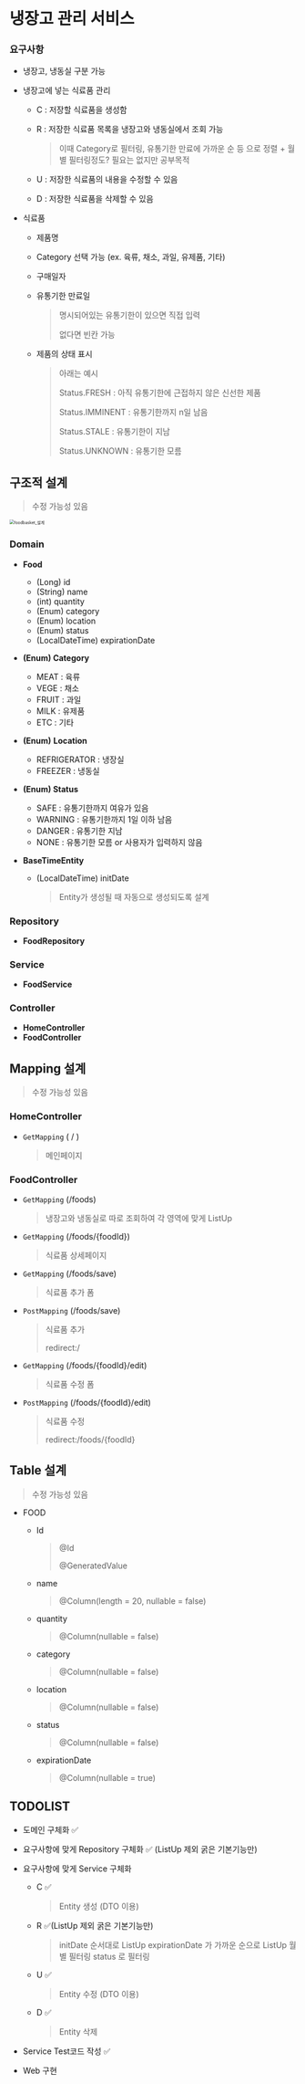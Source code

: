 # 냉장고 관리 서비스



### 요구사항

- 냉장고, 냉동실 구분 가능

- 냉장고에 넣는 식료품 관리

  - C :  저장할 식료품을 생성함

  - R : 저장한 식료품 목록을 냉장고와 냉동실에서 조회 가능

    > 이때 Category로 필터링, 유통기한 만료에 가까운 순 등 으로 정렬 + 월별 필터링정도? 필요는 없지만 공부목적

  - U : 저장한 식료품의 내용을 수정할 수 있음

  - D : 저장한 식료품을 삭제할 수 있음

- 식료품

  - 제품명

  - Category 선택 가능 (ex. 육류, 채소, 과일, 유제품, 기타)

  - 구매일자 

  - 유통기한 만료일

    > 명시되어있는 유통기한이 있으면 직접 입력
    >
    > 없다면 빈칸 가능

  - 제품의 상태 표시

    > 아래는 예시
    >
    > Status.FRESH : 아직 유통기한에 근접하지 않은 신선한 제품
    >
    > Status.IMMINENT : 유통기한까지 n일 남음
    >
    > Status.STALE : 유통기한이 지남
    >
    > Status.UNKNOWN : 유통기한 모름





## 구조적 설계

> 수정 가능성 있음

<img src="foodbasket_%E1%84%89%E1%85%A5%E1%86%AF%E1%84%80%E1%85%A8.png" alt="foodbasket_설계" style="zoom:50%;" />



### Domain 

- **Food**

  - (Long) id
  - (String) name
  - (int) quantity
  - (Enum) category
  - (Enum) location 
  - (Enum) status
  - (LocalDateTime) expirationDate

- **(Enum) Category**

  - MEAT : 육류
  - VEGE : 채소
  - FRUIT : 과일
  - MILK : 유제품
  - ETC : 기타

- **(Enum)** **Location**

  - REFRIGERATOR : 냉장실
  - FREEZER : 냉동실

- **(Enum) Status**

  - SAFE : 유통기한까지 여유가 있음
  - WARNING : 유통기한까지 1일 이하 남음
  - DANGER : 유통기한 지남
  - NONE : 유통기한 모름 or 사용자가 입력하지 않음

- **BaseTimeEntity**

  - (LocalDateTime) initDate

    > Entity가 생성될 때 자동으로 생성되도록 설계



### Repository

- **FoodRepository**



### Service

- **FoodService**



### Controller

- **HomeController**
- **FoodController**



## Mapping 설계

> 수정 가능성 있음



### HomeController

- `GetMapping` ( / ) 

  >  메인페이지

  

### FoodController

- `GetMapping` (/foods)

  > 냉장고와 냉동실로 따로 조회하여 각 영역에 맞게 ListUp

- `GetMapping` (/foods/{foodId})

  > 식료품 상세페이지

- `GetMapping` (/foods/save)

  > 식료품 추가 폼

- `PostMapping` (/foods/save)

  > 식료품 추가
  >
  > redirect:/

- `GetMapping` (/foods/{foodId}/edit)

  > 식료품 수정 폼 

- `PostMapping` (/foods/{foodId}/edit)

  > 식료품 수정
  >
  > redirect:/foods/{foodId}





## Table 설계

> 수정 가능성 있음

- FOOD

  - Id

    > @Id
    >
    > @GeneratedValue

  - name

    > @Column(length = 20, nullable = false)

  - quantity

    > @Column(nullable = false)

  - category

    > @Column(nullable = false)

  - location 

    > @Column(nullable = false)

  - status

    > @Column(nullable = false)

  - expirationDate

    > @Column(nullable = true)



## TODOLIST

- 도메인 구체화 ✅
- 요구사항에 맞게 Repository 구체화 ✅ (ListUp 제외 굵은 기본기능만)

- 요구사항에 맞게 Service 구체화

  - C ✅

    > Entity 생성 (DTO 이용)

  - R ✅(ListUp 제외 굵은 기본기능만)

    > initDate 순서대로 ListUp
    > expirationDate 가 가까운 순으로 ListUp
    > 월별 필터링
    > status 로 필터링

  - U ✅

    > Entity 수정 (DTO 이용)

  - D ✅

    > Entity 삭제

- Service Test코드 작성 ✅

- Web 구현





